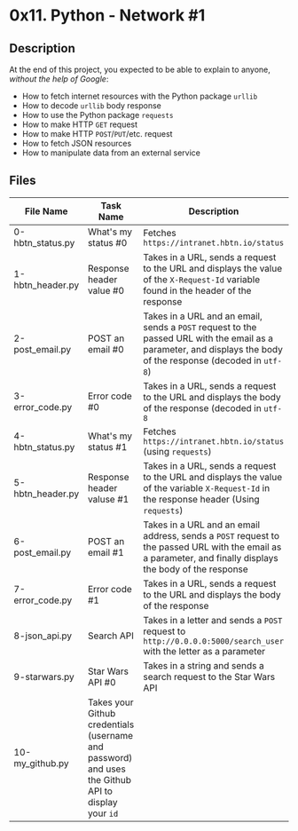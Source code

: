 # 0x11. Python - Network #1
## Description
At the end of this project, you expected to be able to explain to anyone, *without the help of Google*:
* How to fetch internet resources with the Python package `urllib`
* How to decode `urllib` body response
* How to use the Python package `requests`
* How to make HTTP `GET` request
* How to make HTTP `POST`/`PUT`/etc. request
* How to fetch JSON resources
* How to manipulate data from an external service

## Files
| File Name | Task Name | Description |
| --------- | --------- | ----------- |
| 0-hbtn_status.py | What's my status \#0 | Fetches `https://intranet.hbtn.io/status` |
| 1-hbtn_header.py | Response header value \#0 | Takes in a URL, sends a request to the URL and displays the value of the `X-Request-Id` variable found in the header of the response |
| 2-post_email.py | POST an email \#0 | Takes in a URL and an email, sends a `POST` request to the passed URL with the email as a parameter, and displays the body of the response (decoded in `utf-8`) |
| 3-error_code.py | Error code \#0 | Takes in a URL, sends a request to the URL and displays the body of the response (decoded in `utf-8` |
| 4-hbtn_status.py | What's my status \#1 | Fetches `https://intranet.hbtn.io/status` (using `requests`) |
| 5-hbtn_header.py | Response header valuse \#1 | Takes in a URL, sends a request to the URL and displays the value of the variable `X-Request-Id` in the response header (Using `requests`) |
| 6-post_email.py | POST an email \#1 | Takes in a URL and an email address, sends a `POST` request to the passed URL with the email as a parameter, and finally displays the body of the response |
| 7-error_code.py | Error code \#1 | Takes in a URL, sends a request to the URL and displays the body of the response |
| 8-json_api.py | Search API | Takes in a letter and sends a `POST` request to `http://0.0.0.0:5000/search_user` with the letter as a parameter |
| 9-starwars.py | Star Wars API \#0 | Takes in a string and sends a search request to the Star Wars API |
| 10-my_github.py | Takes your Github credentials (username and password) and uses the Github API to display your `id` |